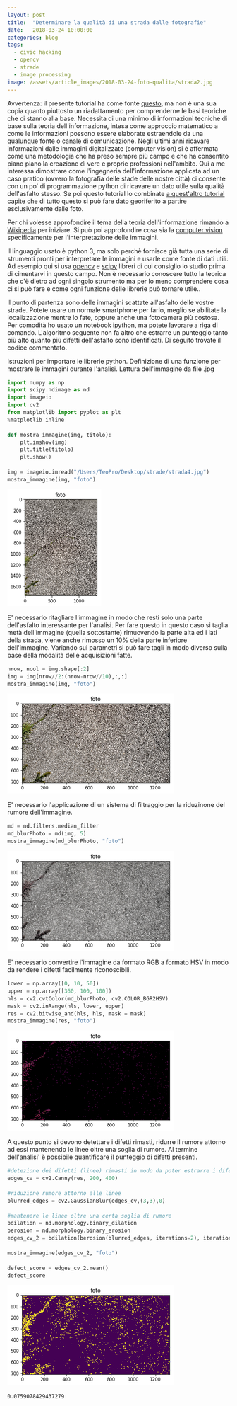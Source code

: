 ```yaml
---
layout: post
title:  "Determinare la qualità di una strada dalle fotografie"
date:   2018-03-24 10:00:00
categories: blog
tags:
  - civic hacking
  - opencv
  - strade
  - image processing
image: /assets/article_images/2018-03-24-foto-qualita/strada2.jpg
---
```


Avvertenza: il presente tutorial ha come fonte [questo](https://medium.com/a-r-g-o/classifying-nyc-bike-lane-quality-with-image-processing-and-computer-vision-in-python-76b13147ec2d), ma non è una sua copia quanto piuttosto un riadattamento per comprenderne le basi teoriche che ci stanno alla base. Necessita di una minimo di informazioni tecniche di base sulla teoria dell'informazione, intesa come approccio matematico a come le informazioni possono essere elaborate estraendole da una qualunque fonte o canale di comunicazione. Negli ultimi anni ricavare informazioni dalle immagini digitalizzate (computer vision) si è affermata come una metodologia che ha preso sempre più campo e che ha consentito piano piano la creazione di vere e proprie professioni nell'ambito. Qui a me interessa dimostrare come l'ingegneria dell'informazione applicata ad un caso pratico (ovvero la fotografia delle stade delle nostre città) ci consente con un po' di programmazione python di ricavare un dato utile sulla qualità dell'asfalto stesso. Se poi questo tutorial lo combinate [a quest'altro tutorial](http://www.iltempe.it/blog/2017/12/30/dati-dalle-foto.html) capite che di tutto questo si può fare dato georiferito a partire esclusivamente dalle foto.

Per chi volesse approfondire il tema della teoria dell'informazione rimando a [Wikipedia](https://it.wikipedia.org/wiki/Teoria_dell%27informazione) per iniziare. Si può poi approfondire cosa sia la [computer vision](https://it.wikipedia.org/wiki/Visione_artificiale) specificamente per l'interpretazione delle immagini.

Il linguaggio usato è python 3, ma solo perchè fornisce già tutta una serie di strumenti pronti per interpretare le immagini e usarle come fonte di dati utili. Ad esempio qui si usa [opencv](https://opencv.org/) e [scipy](https://www.scipy.org/) libreri di cui consiglio lo studio prima di cimentarvi in questo campo. Non è necessario conoscere tutto la teorica che c'è dietro ad ogni singolo strumento ma per lo meno comprendere cosa ci si può fare e come ogni funzione delle librerie può tornare utile..

Il punto di partenza sono delle immagini scattate all'asfalto delle vostre strade. Potete usare un normale smartphone per farlo, meglio se abilitate la localizzazione mentre lo fate, oppure anche una fotocamera più costosa. Per comodità ho usato un notebook ipython, ma potete lavorare a riga di comando. L'algoritmo seguente non fa altro che estrarre un punteggio tanto più alto quanto più difetti dell'asfalto sono identificati. Di seguito trovate il codice commentato.

Istruzioni per importare le librerie python. Definizione di una funzione per mostrare le immagini durante l'analisi. Lettura dell'immagine da file .jpg


```python
import numpy as np
import scipy.ndimage as nd
import imageio
import cv2
from matplotlib import pyplot as plt
%matplotlib inline

def mostra_immagine(img, titolo):
    plt.imshow(img)
    plt.title(titolo)
    plt.show()

img = imageio.imread("/Users/TeoPro/Desktop/strade/strada4.jpg")
mostra_immagine(img, "foto")
```


![png](/assets/article_images/2018-03-24-foto-qualita/output_1_0.png)


E' necessario ritagliare l'immagine in modo che resti solo una parte dell'asfalto interessante per l'analisi. Per fare questo in questo caso si taglia metà dell'immagine (quella sottostante) rimuovendo la parte alta ed i lati della strada, viene anche rimosso un 10% della parte inferiore dell'immagine. Variando sui parametri si può fare tagli in modo diverso sulla base della modalità delle acquisizioni fatte.


```python
nrow, ncol = img.shape[:2]
img = img[nrow//2:(nrow-nrow//10),:,:]
mostra_immagine(img, "foto")
```


![png](/assets/article_images/2018-03-24-foto-qualita/output_3_0.png)


E' necessario l'applicazione di un sistema di filtraggio per la riduzinone del rumore dell'immagine.


```python
md = nd.filters.median_filter
md_blurPhoto = md(img, 5)
mostra_immagine(md_blurPhoto, "foto")
```


![png](/assets/article_images/2018-03-24-foto-qualita/output_5_0.png)


E' necessario convertire l'immagine da formato RGB a formato HSV in modo da rendere i difetti facilmente riconoscibili.


```python
lower = np.array([0, 10, 50])
upper = np.array([360, 100, 100])
hls = cv2.cvtColor(md_blurPhoto, cv2.COLOR_BGR2HSV)
mask = cv2.inRange(hls, lower, upper)
res = cv2.bitwise_and(hls, hls, mask = mask)
mostra_immagine(res, "foto")
```


![png](/assets/article_images/2018-03-24-foto-qualita/output_7_0.png)


A questo punto si devono detettare i difetti rimasti, ridurre il rumore attorno ad essi mantenendo le linee oltre una soglia di rumore. Al termine dell'analisi' è possibile quantificare il punteggio di difetti presenti.


```python
#detezione dei difetti (linee) rimasti in modo da poter estrarre i difetti dell'asfalto
edges_cv = cv2.Canny(res, 200, 400)

#riduzione rumore attorno alle linee
blurred_edges = cv2.GaussianBlur(edges_cv,(3,3),0)

#mantenere le linee oltre una certa soglia di rumore
bdilation = nd.morphology.binary_dilation
berosion = nd.morphology.binary_erosion
edges_cv_2 = bdilation(berosion(blurred_edges, iterations=2), iterations=2)

mostra_immagine(edges_cv_2, "foto")

defect_score = edges_cv_2.mean()
defect_score
```


![png](/assets/article_images/2018-03-24-foto-qualita/output_9_0.png)



    0.0759078429437279


